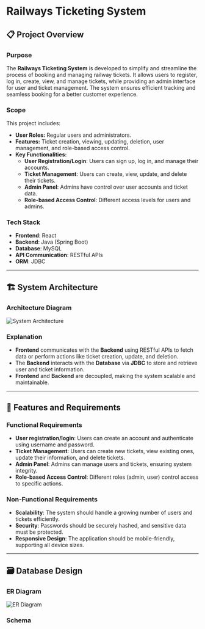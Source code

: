 # Railways Ticketing System

## 📋 Project Overview

### **Purpose**
The **Railways Ticketing System** is developed to simplify and streamline the process of booking and managing railway tickets. It allows users to register, log in, create, view, and manage tickets, while providing an admin interface for user and ticket management. The system ensures efficient tracking and seamless booking for a better customer experience.

### **Scope**
This project includes:
- **User Roles:** Regular users and administrators.
- **Features:** Ticket creation, viewing, updating, deletion, user management, and role-based access control.
- **Key Functionalities:**
  - **User Registration/Login**: Users can sign up, log in, and manage their accounts.
  - **Ticket Management**: Users can create, view, update, and delete their tickets.
  - **Admin Panel**: Admins have control over user accounts and ticket data.
  - **Role-based Access Control**: Different access levels for users and admins.
  
### **Tech Stack**
- **Frontend**: React
- **Backend**: Java (Spring Boot)
- **Database**: MySQL
- **API Communication**: RESTful APIs
- **ORM**: JDBC

---

## 🏗️ System Architecture

### **Architecture Diagram**

![System Architecture](link-to-architecture-diagram.png)

### **Explanation**
- **Frontend** communicates with the **Backend** using RESTful APIs to fetch data or perform actions like ticket creation, update, and deletion.
- The **Backend** interacts with the **Database** via **JDBC** to store and retrieve user and ticket information.
- **Frontend** and **Backend** are decoupled, making the system scalable and maintainable.

---

## 🌟 Features and Requirements

### **Functional Requirements**
- **User registration/login**: Users can create an account and authenticate using username and password.
- **Ticket Management**: Users can create new tickets, view existing ones, update their information, and delete tickets.
- **Admin Panel**: Admins can manage users and tickets, ensuring system integrity.
- **Role-based Access Control**: Different roles (admin, user) control access to specific actions.

### **Non-Functional Requirements**
- **Scalability**: The system should handle a growing number of users and tickets efficiently.
- **Security**: Passwords should be securely hashed, and sensitive data must be protected.
- **Responsive Design**: The application should be mobile-friendly, supporting all device sizes.

---

## 🗃️ Database Design

### **ER Diagram**
![ER Diagram](link-to-er-diagram.png)

### **Schema**


